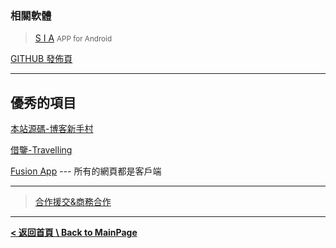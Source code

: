 ### 相關軟體

> [S I A](https://multimind.qicp.vip/zone/app/SIA/#/) <small> APP for Android</small>

[GITHUB 發佈頁](https://github.com/MTfloder/sia/)

---

## 優秀的項目

[本站源碼-博客新手村](https://github.com/ImoutoTech/tutorial)

[借鑒-Travelling](https://github.com/volfclub/travellings)

[Fusion App](#/) --- 所有的網頁都是客戶端

---

> [合作援交&商務合作](/about/cooperate.md)

---

[**< 返回首頁 \ Back to MainPage**](/#)